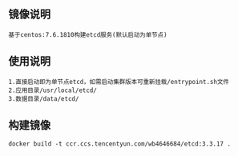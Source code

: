 ## 镜像说明
```
基于centos:7.6.1810构建etcd服务(默认启动为单节点)
```

## 使用说明
```
1.直接启动即为单节点etcd，如需启动集群版本可重新挂载/entrypoint.sh文件
2.应用目录/usr/local/etcd/
3.数据目录/data/etcd/
```

## 构建镜像
```
docker build -t ccr.ccs.tencentyun.com/wb4646684/etcd:3.3.17 .
```


